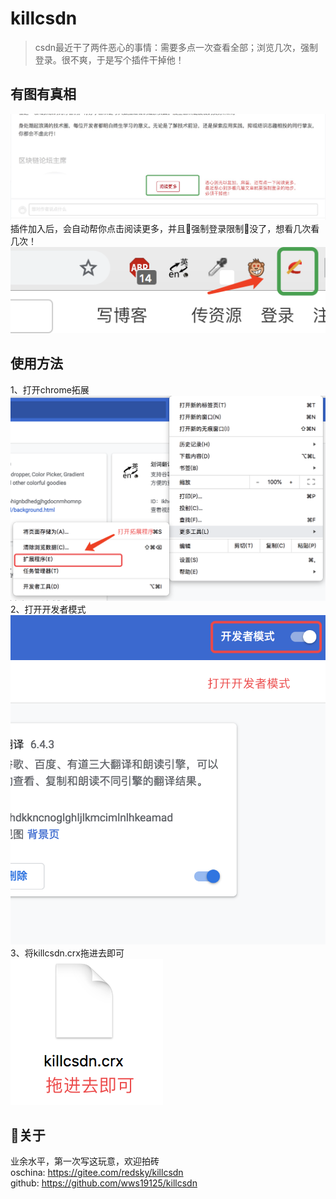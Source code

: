 # killcsdn
> csdn最近干了两件恶心的事情：需要多点一次查看全部；浏览几次，强制登录。很不爽，于是写个插件干掉他！

## 有图有真相
![image](./csdn.png)
插件加入后，会自动帮你点击阅读更多，并且强制登录限制没了，想看几次看几次！
![image](./killcsdn.png)

## 使用方法
1、打开chrome拓展<br/>
  ![image](./1.png)
2、打开开发者模式<br/>
  ![image](./2.png)
3、将killcsdn.crx拖进去即可<br/>
  ![image](./3.png)
## 关于
业余水平，第一次写这玩意，欢迎拍砖
<br/>
oschina:  https://gitee.com/redsky/killcsdn
</br>
github: https://github.com/wws19125/killcsdn
